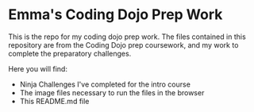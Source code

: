 # Emma's Coding Dojo Prep Work

This is the repo for my coding dojo prep work. The files contained in this repository are from the Coding Dojo prep coursework, and my work to complete the preparatory challenges.

Here you will find:
* Ninja Challenges I've completed for the intro course
* The image files necessary to run the files in the browser
* This README.md file
